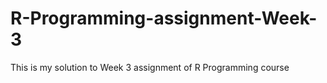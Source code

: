 # R-Programming-assignment-Week-3

This is my solution to Week 3 assignment of R Programming course
